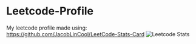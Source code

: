 # Leetcode-Profile
My leetcode profile made using: https://github.com/JacobLinCool/LeetCode-Stats-Card
![Leetcode Stats](https://leetcard.jacoblin.cool/universalmusicgroup?theme=unicorn&extension=activity&heatmap)
